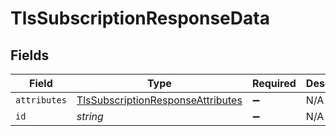 # TlsSubscriptionResponseData


## Fields

| Field                                                                                         | Type                                                                                          | Required                                                                                      | Description                                                                                   | Example                                                                                       |
| --------------------------------------------------------------------------------------------- | --------------------------------------------------------------------------------------------- | --------------------------------------------------------------------------------------------- | --------------------------------------------------------------------------------------------- | --------------------------------------------------------------------------------------------- |
| `attributes`                                                                                  | [TlsSubscriptionResponseAttributes](../../models/shared/tlssubscriptionresponseattributes.md) | :heavy_minus_sign:                                                                            | N/A                                                                                           |                                                                                               |
| `id`                                                                                          | *string*                                                                                      | :heavy_minus_sign:                                                                            | N/A                                                                                           | sU3guUGZzb2W9Euo4Mo0r                                                                         |